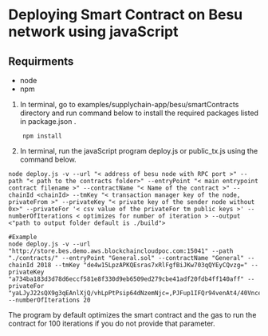 [//]: # (##############################################################################################)
[//]: # (Copyright Accenture. All Rights Reserved.)
[//]: # (SPDX-License-Identifier: Apache-2.0)
[//]: # (##############################################################################################)

# Deploying Smart Contract on Besu network using javaScript

## Requirments 
- node<br>
- npm<br>


1. In terminal, go to examples/supplychain-app/besu/smartContracts directory and run command below to install the required packages listed in package.json .<br>

```
    npm install 
```

2. In terminal, run the javaScript program deploy.js or public_tx.js using the command below.<br>

```
node deploy.js -v --url "< address of besu node with RPC port >" --path "< path to the contracts folder>" --entryPoint "< main entrypoint contract filename >" --contractName "< Name of the contract >" --chainId <chainId> --tmKey "< transaction manager key of the node, privateFrom >" --privateKey "< private key of the sender node without 0x>" --privateFor '< csv value of the privateFor tm public keys >' --numberOfIterations < optimizes for number of iteration > --output <"path to output folder default is ./build">

#Example
node deploy.js -v --url "http://store.bes.demo.aws.blockchaincloudpoc.com:15041" --path "./contracts/" --entryPoint "General.sol" --contractName "General" --chainId 2018 --tmKey "de4w15LpzAPKQEsras7xRlFgfBiJKw703qQYEyCQvzg=" --privateKey "a734ba183d3d78d6eccf581e8f330d9eb6509ed279cbe41adf20fdb4ff140aff" --privateFor "yaLJyJ22sQX9g3qEAnlXjQ/vhLpPtPsip64dNzemNjc=,PJFup1IFQr94venAt4/40VnceyjfjwkwqRt3iiJV3E4=" --numberOfIterations 20

```

 The program by default optimizes the smart contract and the gas to run the contract for 100 iterations if you do not provide that parameter.<br>
